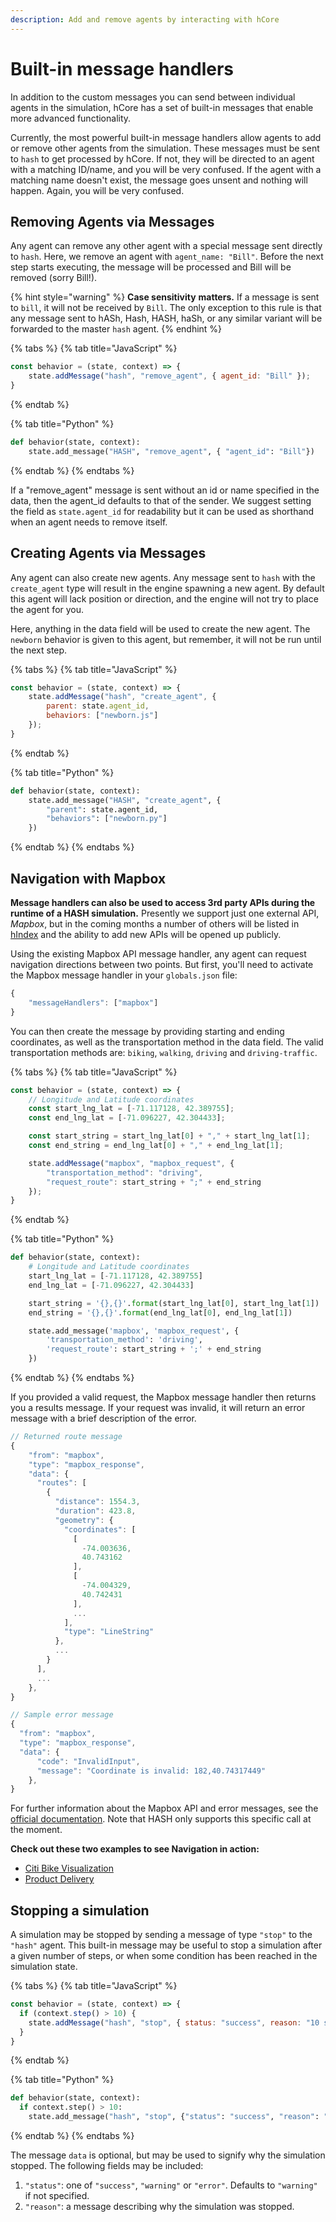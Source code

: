 ```yaml
---
description: Add and remove agents by interacting with hCore
---
```


# Built-in message handlers

In addition to the custom messages you can send between individual agents in the simulation, hCore has a set of built-in messages that enable more advanced functionality.

Currently, the most powerful built-in message handlers allow agents to add or remove other agents from the simulation. These messages must be sent to `hash` to get processed by hCore. If not, they will be directed to an agent with a matching ID/name, and you will be very confused. If the agent with a matching name doesn't exist, the message goes unsent and nothing will happen. Again, you will be very confused.

## Removing Agents via Messages

Any agent can remove any other agent with a special message sent directly to `hash`. Here, we remove an agent with `agent_name: "Bill"`. Before the next step starts executing, the message will be processed and Bill will be removed \(sorry Bill!\).

{% hint style="warning" %}
**Case sensitivity** **matters.** If a message is sent to `bill`, it will not be received by `Bill`. The only exception to this rule is that any message sent to hASh, Hash, HASH, haSh, or any similar variant will be forwarded to the master `hash` agent.
{% endhint %}

{% tabs %}
{% tab title="JavaScript" %}
```javascript
const behavior = (state, context) => {
    state.addMessage("hash", "remove_agent", { agent_id: "Bill" });
}
```
{% endtab %}

{% tab title="Python" %}
```python
def behavior(state, context):
    state.add_message("HASH", "remove_agent", { "agent_id": "Bill"})
```
{% endtab %}
{% endtabs %}

If a "remove\_agent" message is sent without an id or name specified in the data, then the agent\_id defaults to that of the sender. We suggest setting the field as `state.agent_id` for readability but it can be used as shorthand when an agent needs to remove itself.

## Creating Agents via Messages

Any agent can also create new agents. Any message sent to `hash` with the `create_agent` type will result in the engine spawning a new agent. By default this agent will lack position or direction, and the engine will not try to place the agent for you.

Here, anything in the data field will be used to create the new agent. The `newborn` behavior is given to this agent, but remember, it will not be run until the next step.

{% tabs %}
{% tab title="JavaScript" %}
```javascript
const behavior = (state, context) => {
    state.addMessage("hash", "create_agent", {
        parent: state.agent_id,
        behaviors: ["newborn.js"]
    });
}
```
{% endtab %}

{% tab title="Python" %}
```python
def behavior(state, context):
    state.add_message("HASH", "create_agent", {
        "parent": state.agent_id,
        "behaviors": ["newborn.py"]
    })
```
{% endtab %}
{% endtabs %}

## Navigation with Mapbox

**Message handlers can also be used to access 3rd party APIs during the runtime of a HASH simulation.** Presently we support just one external API, _Mapbox_, but in the coming months a number of others will be listed in [hIndex](https://hash.ai/index) and the ability to add new APIs will be opened up publicly.

Using the existing Mapbox API message handler, any agent can request navigation directions between two points. But first, you'll need to activate the Mapbox message handler in your `globals.json` file:

```javascript
{
    "messageHandlers": ["mapbox"]
}
```

You can then create the message by providing starting and ending coordinates, as well as the transportation method in the data field. The valid transportation methods are: `biking`, `walking`, `driving` and `driving-traffic`.

{% tabs %}
{% tab title="JavaScript" %}
```javascript
const behavior = (state, context) => {
    // Longitude and Latitude coordinates
    const start_lng_lat = [-71.117128, 42.389755];
    const end_lng_lat = [-71.096227, 42.304433];

    const start_string = start_lng_lat[0] + "," + start_lng_lat[1];
    const end_string = end_lng_lat[0] + "," + end_lng_lat[1];

    state.addMessage("mapbox", "mapbox_request", {
        "transportation_method": "driving",
        "request_route": start_string + ";" + end_string
    });
}
```
{% endtab %}

{% tab title="Python" %}
```python
def behavior(state, context):
    # Longitude and Latitude coordinates
    start_lng_lat = [-71.117128, 42.389755]
    end_lng_lat = [-71.096227, 42.304433]

    start_string = '{},{}'.format(start_lng_lat[0], start_lng_lat[1])
    end_string = '{},{}'.format(end_lng_lat[0], end_lng_lat[1])

    state.add_message('mapbox', 'mapbox_request', {
        'transportation_method': 'driving',
        'request_route': start_string + ';' + end_string
    })
```
{% endtab %}
{% endtabs %}

If you provided a valid request, the Mapbox message handler then returns you a results message. If your request was invalid, it will return an error message with a brief description of the error.

```javascript
// Returned route message
{
    "from": "mapbox",
    "type": "mapbox_response",
    "data": {
      "routes": [
        {
          "distance": 1554.3,
          "duration": 423.8,
          "geometry": {
            "coordinates": [
              [
                -74.003636,
                40.743162
              ],
              [
                -74.004329,
                40.742431
              ],
              ...
            ],
            "type": "LineString"
          },
          ...
        }
      ],
      ...
    },
}

// Sample error message
{
  "from": "mapbox",
  "type": "mapbox_response",
  "data": {
      "code": "InvalidInput",
      "message": "Coordinate is invalid: 182,40.74317449"
    },
}
```

For further information about the Mapbox API and error messages, see the [official documentation](https://docs.mapbox.com/api/navigation/#directions). Note that HASH only supports this specific call at the moment.

**Check out these two examples to see Navigation in action:**

* [Citi Bike Visualization](https://hash.ai/@hash/citi-bike-visualization)
* [Product Delivery](https://hash.ai/@hash/product-delivery)

## Stopping a simulation

A simulation may be stopped by sending a message of type `"stop"` to the
`"hash"` agent. This built-in message may be useful to stop a simulation
after a given number of steps, or when some condition has been reached
in the simulation state.

{% tabs %}
{% tab title="JavaScript" %}
```javascript
const behavior = (state, context) => {
  if (context.step() > 10) {
    state.addMessage("hash", "stop", { status: "success", reason: "10 steps" });
  }
}
```
{% endtab %}

{% tab title="Python" %}
```python
def behavior(state, context):
  if context.step() > 10:
    state.add_message("hash", "stop", {"status": "success", "reason": "10 steps"})
```
{% endtab %}
{% endtabs %}

The message `data` is optional, but may be used to signify why the simulation
stopped. The following fields may be included:

  1. `"status"`: one of `"success"`, `"warning"` or `"error"`. Defaults to `"warning"` if not specified.
  2. `"reason"`: a message describing why the simulation was stopped.
